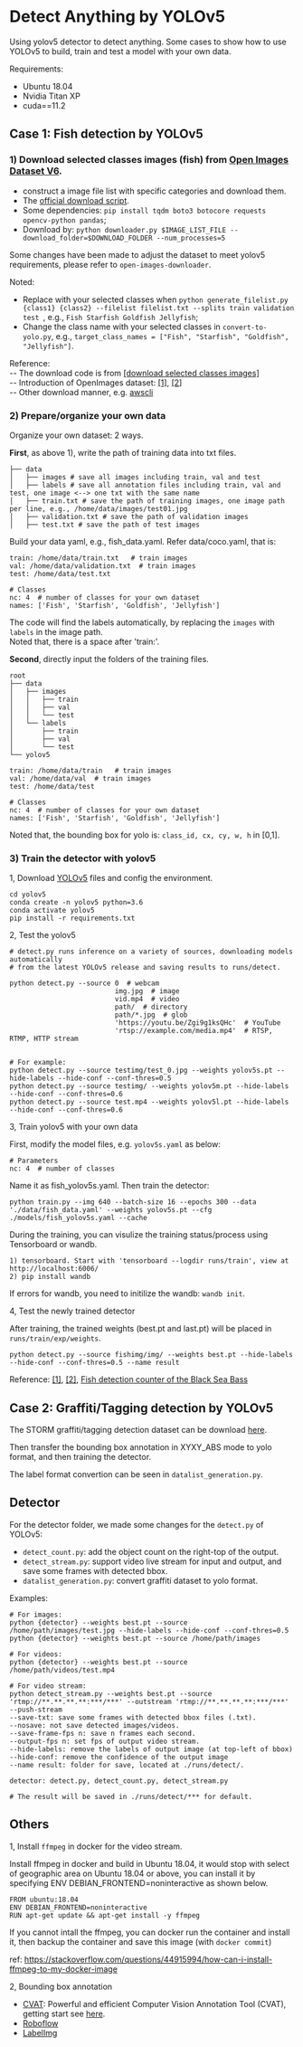 # Detect Anything by YOLOv5

Using yolov5 detector to detect anything. Some cases to show how to use YOLOv5 to build, train and test a model with your own data.

Requirements:

- Ubuntu 18.04
- Nvidia Titan XP
- cuda==11.2





## Case 1: Fish detection by YOLOv5

### 1) Download selected classes images (fish) from [Open Images Dataset V6](https://storage.googleapis.com/openimages/web/download.html).

- construct a image file list with specific categories and download them.    
- The [official download script](https://raw.githubusercontent.com/openimages/dataset/master/downloader.py).    
- Some dependencies: `pip install tqdm boto3 botocore requests opencv-python pandas`;    
- Download by: `python downloader.py $IMAGE_LIST_FILE --download_folder=$DOWNLOAD_FOLDER --num_processes=5`  

Some changes have been made to adjust the dataset to meet yolov5 requirements, please refer to `open-images-downloader`.

Noted:  
- Replace with your selected classes when `python generate_filelist.py {class1} {class2} --filelist filelist.txt --splits train validation test
`, e.g., `Fish Starfish Goldfish Jellyfish`;  
- Change the class name with your selected classes in `convert-to-yolo.py`, e.g., `target_class_names = ["Fish", "Starfish", "Goldfish", "Jellyfish"]`.

Reference:  
-- The download code is from [[download selected classes images]](https://github.com/irvingzhang0512/open-images-downloader)    
-- Introduction of OpenImages dataset: [[1]](https://blog.csdn.net/irving512/article/details/116180438), [[2]](https://www.pianshen.com/article/7415336050/)  
-- Other download manner, e.g. [awscli](https://github.com/cvdfoundation/open-images-dataset#download-full-dataset-with-google-storage-transfer)



### 2) Prepare/organize your own data

Organize your own dataset: 2 ways.

**First**, as above 1), write the path of training data into txt files.

```
├── data
│   ├── images # save all images including train, val and test
│   ├── labels # save all annotation files including train, val and test, one image <--> one txt with the same name
│   ├── train.txt # save the path of training images, one image path per line, e.g., /home/data/images/test01.jpg
│   ├── validation.txt # save the path of validation images
│   ├── test.txt # save the path of test images
```

Build your data yaml, e.g., fish_data.yaml. Refer data/coco.yaml, that is:

```
train: /home/data/train.txt   # train images
val: /home/data/validation.txt  # train images 
test: /home/data/test.txt

# Classes
nc: 4  # number of classes for your own dataset
names: ['Fish', 'Starfish', 'Goldfish', 'Jellyfish'] 
```

The code will find the labels automatically, by replacing the `images` with `labels` in the image path.  
Noted that, there is a space after 'train:'.

**Second**, directly input the folders of the training files.
```
root
├── data
│   ├── images
│   │   ├── train
│   │   ├── val
│   │   └── test
│   └── labels
│       ├── train
│       ├── val
│       └── test
└── yolov5
```
```
train: /home/data/train   # train images
val: /home/data/val  # train images 
test: /home/data/test

# Classes
nc: 4  # number of classes for your own dataset
names: ['Fish', 'Starfish', 'Goldfish', 'Jellyfish'] 
```

Noted that, the bounding box for yolo is: `class_id, cx, cy, w, h` in [0,1].



### 3) Train the detector with yolov5  


1, Download [YOLOv5](https://github.com/ultralytics/yolov5) files and config the environment.   
```
cd yolov5
conda create -n yolov5 python=3.6
conda activate yolov5
pip install -r requirements.txt
```

2, Test the yolov5
```
# detect.py runs inference on a variety of sources, downloading models automatically 
# from the latest YOLOv5 release and saving results to runs/detect.

python detect.py --source 0  # webcam
                          img.jpg  # image
                          vid.mp4  # video
                          path/  # directory
                          path/*.jpg  # glob
                          'https://youtu.be/Zgi9g1ksQHc'  # YouTube
                          'rtsp://example.com/media.mp4'  # RTSP, RTMP, HTTP stream


# For example:
python detect.py --source testimg/test_0.jpg --weights yolov5s.pt --hide-labels --hide-conf --conf-thres=0.5
python detect.py --source testimg/ --weights yolov5m.pt --hide-labels --hide-conf --conf-thres=0.6
python detect.py --source test.mp4 --weights yolov5l.pt --hide-labels --hide-conf --conf-thres=0.6
```

3, Train yolov5 with your own data

First, modify the model files, e.g. `yolov5s.yaml` as below:  
```
# Parameters
nc: 4  # number of classes
```
Name it as fish_yolov5s.yaml. Then train the detector:  

```
python train.py --img 640 --batch-size 16 --epochs 300 --data './data/fish_data.yaml' --weights yolov5s.pt --cfg ./models/fish_yolov5s.yaml --cache
```

During the training, you can visulize the training status/process using Tensorboard or wandb. 

```
1) tensorboard. Start with 'tensorboard --logdir runs/train', view at http://localhost:6006/
2) pip install wandb
```

If errors for wandb, you need to initilize the wandb: `wandb init`. 


4, Test the newly trained detector  

After training, the trained weights (best.pt and last.pt) will be placed in `runs/train/exp/weights`. 
```
python detect.py --source fishimg/img/ --weights best.pt --hide-labels --hide-conf --conf-thres=0.5 --name result
```



Reference: [[1]](http://article.docway.net/it/details/6072e8bc0a6c640f8b462446), [[2]](https://www.mdnice.com/writing/328959e2439045849a06933c6380e148), [Fish detection counter of the Black Sea Bass](https://github.com/OnurcanKoken/Fish_Counter_YOLOv5L)




## Case 2: Graffiti/Tagging detection by YOLOv5

The STORM graffiti/tagging detection dataset can be download [here](https://zenodo.org/record/3238357#.YbXveH1ByYA).   

Then transfer the bounding box annotation in XYXY_ABS mode to yolo format, and then training the detector.

The label format convertion can be seen in `datalist_generation.py`.


## Detector

For the detector folder, we made some changes for the `detect.py` of YOLOv5:  
- `detect_count.py`: add the object count on the right-top of the output.
- `detect_stream.py`: support video live stream for input and output, and save some frames with detected bbox. 
- `datalist_generation.py`: convert graffiti dataset to yolo format.

Examples: 
```
# For images:
python {detector} --weights best.pt --source /home/path/images/test.jpg --hide-labels --hide-conf --conf-thres=0.5 
python {detector} --weights best.pt --source /home/path/images

# For videos:
python {detector} --weights best.pt --source /home/path/videos/test.mp4

# For video stream:
python detect_stream.py --weights best.pt --source 'rtmp://**.**.**.**:***/***' --outstream 'rtmp://**.**.**.**:***/***' --push-stream
--save-txt: save some frames with detected bbox files (.txt).
--nosave: not save detected images/videos.
--save-frame-fps n: save n frames each second.
--output-fps n: set fps of output video stream.
--hide-labels: remove the labels of output image (at top-left of bbox)
--hide-conf: remove the confidence of the output image
--name result: folder for save, located at ./runs/detect/.

detector: detect.py, detect_count.py, detect_stream.py

# The result will be saved in ./runs/detect/*** for default.
```




## Others

1, Install `ffmpeg` in docker for the video stream. 

Install ffmpeg in docker and build in Ubuntu 18.04, it would stop with select of geographic area on Ubuntu 18.04 or above, you can install it by specifying ENV DEBIAN_FRONTEND=noninteractive as shown below.

```
FROM ubuntu:18.04
ENV DEBIAN_FRONTEND=noninteractive
RUN apt-get update && apt-get install -y ffmpeg
```

If you cannot intall the ffmpeg, you can docker run the container and install it, then backup the container and save this image (with `docker commit`)

ref: https://stackoverflow.com/questions/44915994/how-can-i-install-ffmpeg-to-my-docker-image


2, Bounding box annotation 

- [CVAT](https://github.com/openvinotoolkit/cvat): Powerful and efficient Computer Vision Annotation Tool (CVAT), getting start see [here](https://blog.roboflow.com/cvat/).  
- [Roboflow](https://docs.roboflow.com/) 
- [LabelImg](https://github.com/tzutalin/labelImg)



